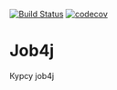 [![Build Status](https://travis-ci.org/Aletar/job4j.svg?branch=master)](https://travis-ci.org/Aletar/job4j)
[![codecov](https://codecov.io/gh/Aletar/job4j/branch/master/graph/badge.svg)](https://codecov.io/gh/Aletar/job4j)

# Job4j

Курсу job4j